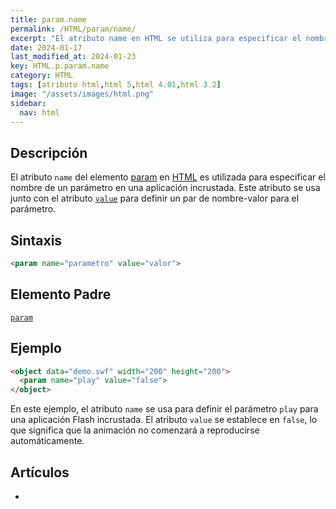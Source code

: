 ```yaml
---
title: param.name
permalink: /HTML/param/name/
excerpt: "El atributo name en HTML se utiliza para especificar el nombre de un parámetro en una aplicación incrustada. Permite definir pares nombre-valor para el parámetro."
date: 2024-01-17
last_modified_at: 2024-01-23
key: HTML.p.param.name
category: HTML
tags: [atributo html,html 5,html 4.01,html 3.2]
image: "/assets/images/html.png"
sidebar:
  nav: html
---
```


## Descripción


El atributo `name` del elemento [param](https://www.w3api.com/HTML/param/) en [HTML](https://www.manualweb.net/html/) es utilizada para especificar el nombre de un parámetro en una aplicación incrustada. Este atributo se usa junto con el atributo [`value`](https://www.w3api.com/HTML/param/value/) para definir un par de nombre-valor para el parámetro.


## Sintaxis


```html
<param name="parametro" value="valor">
```


## Elemento Padre


[`param`](https://www.w3api.com/HTML/param/)


## Ejemplo


```html
<object data="demo.swf" width="200" height="200">
  <param name="play" value="false">
</object>

```


En este ejemplo, el atributo `name` se usa para definir el parámetro `play` para una aplicación Flash incrustada. El atributo `value` se establece en `false`, lo que significa que la animación no comenzará a reproducirse automáticamente.


## Artículos

- 
